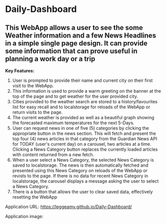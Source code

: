 # Daily-Dashboard

## This WebApp allows a user to see the some Weather information and a few News Headlines in a simple single page design. It can provide some information that can prove useful in planning a work day or a trip

**Key Features:**
1. User is prompted to provide their name and current city on their first visit to the WebApp.
2. This information is used to provide a warm greeting on the banner at the top of the page and to get weather for the user provided city.
3. Cities provided to the weather search are stored to a history/favourites list for easy recall and to localstorage for reloads of the WebApp or return visits to the page.
4. The current weather is provided as well as a beautiful graph showing the forecasted maximum temperatures for the next 5-Days.
5. User can request news in one of five (5) categories by clicking the appropriate button in the news section. This will fetch and present the top four (4) news articles in that category from the Guardian News API for TODAY (user's current day) on a carousel, two articles at a time. Clicking a News Category button replaces the currently loaded articles with content returned from a new fetch.
6. When a user select a News Category, the selected News Category is saved to localstorage. The news is then automatically fetched and presented using this News Category on reloads of the WebApp or revists to the page. If there is no data for recent News Category in localstorage, the carousel displays a message asking the user to select a News Category.
7. There is a button that allows the user to clear saved data, effectively resetting the WebApp

Application URL: https://leggeamy.github.io/Daily-Dashboard/

Application image: